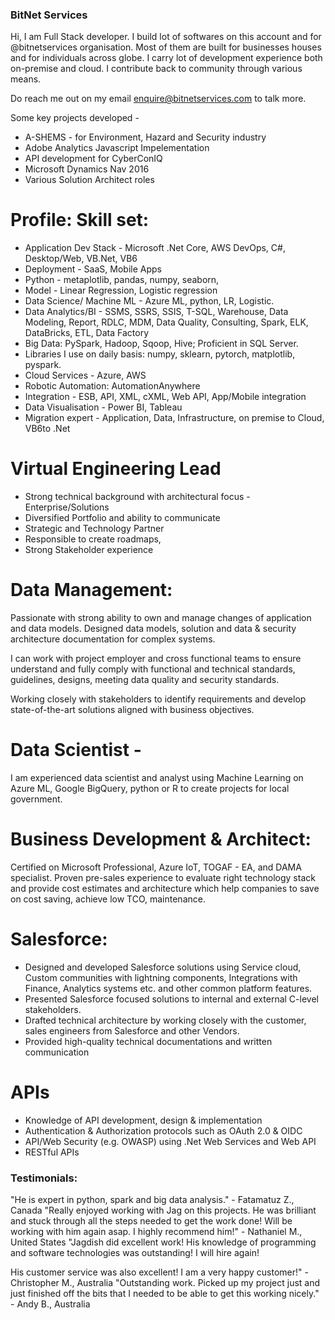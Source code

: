 ### BitNet Services
Hi,  I am Full Stack developer. I build lot of softwares on this account and for @bitnetservices organisation. Most of them are built for businesses houses and for individuals across globe. I carry lot of development experience both on-premise and cloud. I contribute back to community through various means.

Do reach me out on my email enquire@bitnetservices.com to talk more. 

Some key projects developed - 
* A-SHEMS - for Environment, Hazard and Security industry
* Adobe Analytics Javascript Impelementation 
* API development for CyberConIQ 
* Microsoft Dynamics Nav 2016
* Various Solution Architect roles

Profile:
Skill set:
=======
- Application Dev Stack - Microsoft .Net Core, AWS DevOps, C#, Desktop/Web, VB.Net, VB6
- Deployment - SaaS, Mobile Apps
- Python - metaplotlib, pandas, numpy, seaborn,
- Model - Linear Regression, Logistic regression
- Data Science/ Machine ML - Azure ML, python, LR, Logistic.
- Data Analytics/BI - SSMS, SSRS, SSIS, T-SQL, Warehouse, Data Modeling, Report, RDLC, MDM, Data Quality, Consulting, Spark, ELK, DataBricks, ETL, Data Factory
- Big Data: PySpark, Hadoop, Sqoop, Hive; Proficient in SQL Server.
- Libraries I use on daily basis: numpy, sklearn, pytorch, matplotlib, pyspark.
- Cloud Services - Azure, AWS
- Robotic Automation: AutomationAnywhere
- Integration - ESB, API, XML, cXML, Web API, App/Mobile integration
- Data Visualisation - Power BI, Tableau
- Migration expert - Application, Data, Infrastructure, on premise to Cloud, VB6to .Net

Virtual Engineering Lead
=====================
- Strong technical background with architectural focus - Enterprise/Solutions
- Diversified Portfolio and ability to communicate
- Strategic and Technology Partner
- Responsible to create roadmaps,
- Strong Stakeholder experience

Data Management:
================
Passionate with strong ability to own and manage changes of application and data models. Designed data models, solution and data & security architecture documentation for complex systems.

I can work with project employer and cross functional teams to ensure understand and fully comply with functional and technical standards, guidelines, designs, meeting data quality and security standards.

Working closely with stakeholders to identify requirements and develop state-of-the-art solutions aligned with business objectives.

Data Scientist -
===========
I am experienced data scientist and analyst using Machine Learning on Azure ML, Google BigQuery, python or R to create projects for local government.

Business Development & Architect:
===========================
Certified on Microsoft Professional, Azure IoT, TOGAF - EA, and DAMA specialist. Proven pre-sales experience to evaluate right technology stack and provide cost estimates and architecture which help companies to save on cost saving, achieve low TCO, maintenance.

Salesforce:
========
* Designed and developed Salesforce solutions using Service cloud, Custom communities with lightning components, Integrations with Finance, Analytics systems etc. and other common platform features.
* Presented Salesforce focused solutions to internal and external C-level stakeholders.
* Drafted technical architecture by working closely with the customer, sales engineers from Salesforce and other Vendors.
* Provided high-quality technical documentations and written communication

APIs
=====
* Knowledge of API development, design & implementation
* Authentication & Authorization protocols such as OAuth 2.0 & OIDC
* API/Web Security (e.g. OWASP) using .Net Web Services and Web API
* RESTful APIs

### Testimonials:
"He is expert in python, spark and big data analysis." - Fatamatuz Z., Canada
"Really enjoyed working with Jag on this projects. He was brilliant and stuck through all the steps needed to get the work done! Will be working with him again asap. I highly recommend him!" - Nathaniel M., United States
"Jagdish did excellent work! His knowledge of programming and software technologies was outstanding!
I will hire again!

His customer service was also excellent! I am a very happy customer!" - Christopher M., Australia
"Outstanding work. Picked up my project just and just finished off the bits that I needed to be able to get this working nicely." - Andy B., Australia



<!--
**bitnetservices/bitnetservices** is a ✨ _special_ ✨ repository because its `README.md` (this file) appears on your GitHub profile.

Here are some ideas to get you started:

- 🔭 I’m currently working on ...
- 🌱 I’m currently learning ...
- 👯 I’m looking to collaborate on ...
- 🤔 I’m looking for help with ...
- 💬 Ask me about ...
- 📫 How to reach me: ...
- 😄 Pronouns: ...
- ⚡ Fun fact: ...
-->
